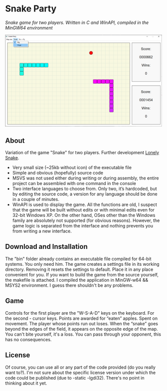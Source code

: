 # Snake Party

_Snake game for two players. Written in C and WinAPI, compiled in the MinGW64 environment_

![Snake Party](https://github.com/ist76/snakeparty/blob/main/Screenshot.PNG?raw=true)

## About
Variation of the game "Snake" for two players. Further development [Lonely Snake](https://github.com/ist76/lonelysnake).
- Very small size (~25kb without icon) of the executable file
- Simple and obvious (hopefully) source code
- MSVS was not used either during writing or during assembly, the entire project can be assembled with one command in the console
- Two interface languages ​​to choose from. Only two, it’s hardcoded, but by editing the source code, a version for any language should be done in a couple of minutes.
- WinAPI is used to display the game. All the functions are old, I suspect that the game will be built without edits or with minimal edits even for 32-bit Windows XP. On the other hand, OSes other than the Windows family are absolutely not supported (for obvious reasons). However, the game logic is separated from the interface and nothing prevents you from writing a new interface.

## Download and Installation
The "bin" folder already contains an executable file compiled for 64-bit systems. You only need him. The game creates a settings file in its working directory. Removing it resets the settings to default. Place it in any place convenient for you.
If you want to build the game from the source yourself, the makefile is attached. I compiled the application in MinGW-w64 && MSYS2 environment. I guess there shouldn't be any problems.

## Game
Controls for the first player are the "W-S-A-D" keys on the keyboard. For the second - cursor keys. Points are awarded for “eaten” apples. Spent on movement. The player whose points run out loses. When the “snake” goes beyond the edges of the field, it appears on the opposite edge of the map. You can't bite yourself, it's a loss. You can pass through your opponent, this has no consequences.

## License
Of course, you can use all or any part of the code provided (do you really want to?). I'm not sure about the specific license version under which the code could be published (due to -static -lgdi32). There's no point in thinking about it yet.
